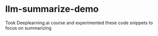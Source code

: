 # llm-summarize-demo
Took Deeplearning.ai course and experimented these code snippets to focus on summarizing
